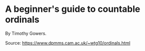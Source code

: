 # A beginner's guide to countable ordinals 

By Timothy Gowers.

Source: <https://www.dpmms.cam.ac.uk/~wtg10/ordinals.html>
